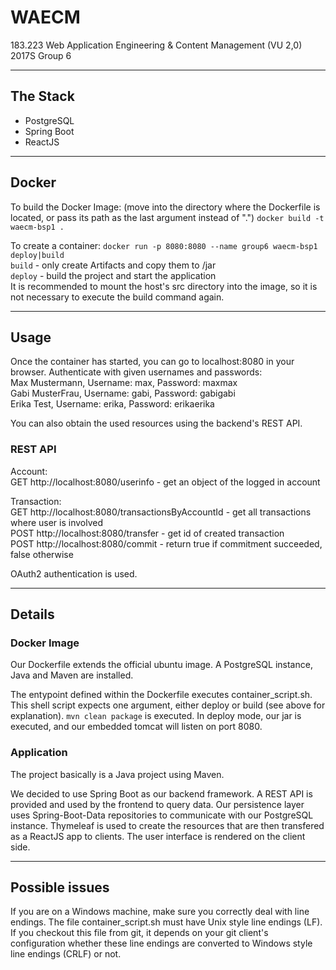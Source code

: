 # WAECM
183.223 Web Application Engineering &amp; Content Management (VU 2,0) 2017S Group 6


------------------------------------------------------------

## The Stack


*   PostgreSQL
*   Spring Boot
*   ReactJS

------------------------------------------------------------

## Docker

To build the Docker Image: (move into the directory where the Dockerfile is located, or pass its path as the last argument instead of ".") `docker build -t waecm-bsp1 .`

To create a container: `docker run -p 8080:8080 --name group6 waecm-bsp1 deploy|build`  
`build` - only create Artifacts and copy them to /jar  
`deploy` - build the project and start the application  
It is recommended to mount the host's src directory into the image, so it is not necessary to execute the build command again.


------------------------------------------------------------

## Usage

Once the container has started, you can go to localhost:8080 in your browser.
Authenticate with given usernames and passwords:  
Max Mustermann, Username: max, Password: maxmax  
Gabi MusterFrau, Username: gabi, Password: gabigabi  
Erika Test, Username: erika, Password: erikaerika

You can also obtain the used resources using the backend's REST API.

### REST API

Account:  
GET http://localhost:8080/userinfo - get an object of the logged in account  

Transaction:  
GET http://localhost:8080/transactionsByAccountId - get all transactions where user is involved  
POST http://localhost:8080/transfer - get id of created transaction  
POST http://localhost:8080/commit - return true if commitment succeeded, false otherwise  

OAuth2 authentication is used.


------------------------------------------------------------

## Details

### Docker Image

Our Dockerfile extends the official ubuntu image.
A PostgreSQL instance, Java and Maven are installed.

The entypoint defined within the Dockerfile executes container_script.sh.
This shell script expects one argument, either deploy or build (see above for explanation).
`mvn clean package` is executed.
In deploy mode, our jar is executed, and our embedded tomcat will listen on port 8080.

### Application

The project basically is a Java project using Maven.

We decided to use Spring Boot as our backend framework.
A REST API is provided and used by the frontend to query data.
Our persistence layer uses Spring-Boot-Data repositories to communicate with our PostgreSQL instance.
Thymeleaf is used to create the resources that are then transfered as a ReactJS app to clients.
The user interface is rendered on the client side.

------------------------------------------------------------

## Possible issues

If you are on a Windows machine, make sure you correctly deal with line endings.
The file container_script.sh must have Unix style line endings (LF). If you checkout this file from git, it depends on your git client's configuration whether these line endings are converted to Windows style line endings (CRLF) or not.
